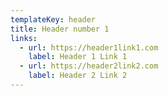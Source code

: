 ```yaml
---
templateKey: header
title: Header number 1
links:
  - url: https://header1link1.com
    label: Header 1 Link 1
  - url: https://header2link2.com
    label: Header 2 Link 2
---
```

